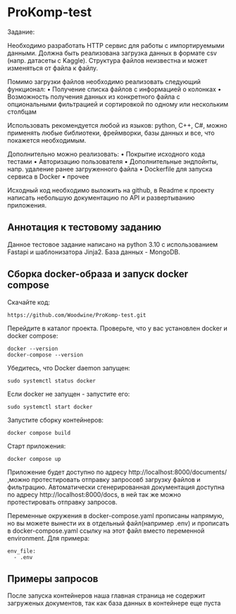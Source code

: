 # ProKomp-test

Задание:

Необходимо разработать HTTP сервис для работы с импортируемыми данными.
Должна быть реализована загрузка данных в формате csv (напр. датасеты с Kaggle). Структура файлов неизвестна и может изменяться от файла к файлу.

Помимо загрузки файлов необходимо реализовать следующий функционал:
• Получение списка файлов с информацией о колонках
• Возможность получения данных из конкретного файла с опциональными фильтрацией и сортировкой по одному или нескольким столбцам

Использовать рекомендуется любой из языков: python, C++, C#,  можно применять любые библиотеки, фреймворки, базы данных и все, что покажется необходимым.

Дополнительно можно реализовать:
• Покрытие исходного кода тестами
• Авторизацию пользователя
• Дополнительные эндпойнты, напр. удаление ранее загруженного файла
• Dockerfile для запуска сервиса в Docker
• прочее

Исходный код необходимо выложить на github, в Readme к проекту написать небольшую документацию по API и развертыванию приложения.

## Аннотация к тестовому заданию

Данное тестовое задание написано на python 3.10 с использованием Fastapi и шаблонизатора Jinja2. База данных - MongoDB. 

## Сборка docker-образа и запуск docker compose

Скачайте код:
```
https://github.com/Woodwine/ProKomp-test.git
```
Перейдите в каталог проекта.
Проверьте, что у вас установлен docker и docker compose:
```
docker --version
docker-compose --version
```
Убедитесь, что Docker daemon запущен:
```
sudo systemctl status docker
```
Если docker не запущен - запустите его:
```
sudo systemctl start docker
```
Запустите сборку контейнеров:
```
docker compose build
```
Старт приложения:
```
docker compose up
```

Приложение будет доступно по адресу http://localhost:8000/documents/ ,можно протестировать отправку запросовб загрузку файлов и фильтрацию. Автоматически сгенерированная документация доступна по адресу http://localhost:8000/docs, в ней так же можно протестировать отправку запросов.

Переменные окружения в docker-compose.yaml прописаны напрямую, но вы можете вынести их в отдельный файл(например .env) и прописать в docker-compose.yaml ссылку на этот файл вместо переменной environment. Для примера:
```
env_file:
  - .env
```

## Примеры запросов

После запуска контейнеров наша главная страница не содержит загруженых документов, так как база данных в контейнере еще пуста

